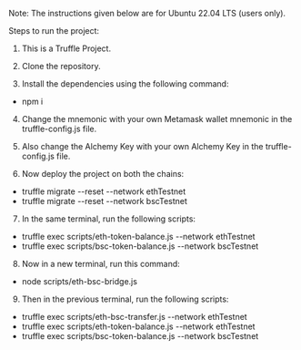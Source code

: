Note: The instructions given below are for Ubuntu 22.04 LTS (users only).


Steps to run the project:

1. This is a Truffle Project.

2. Clone the repository.

3. Install the dependencies using the following command: 
- npm i

4. Change the mnemonic with your own Metamask wallet mnemonic in the truffle-config.js file.

5. Also change the Alchemy Key with your own Alchemy Key in the truffle-config.js file.

6. Now deploy the project on both the chains:
- truffle migrate --reset --network ethTestnet
- truffle migrate --reset --network bscTestnet

7. In the same terminal, run the following scripts:
- truffle exec scripts/eth-token-balance.js --network ethTestnet
- truffle exec scripts/bsc-token-balance.js --network bscTestnet

8. Now in a new terminal, run this command:
- node scripts/eth-bsc-bridge.js

9. Then in the previous terminal, run the following scripts:
- truffle exec scripts/eth-bsc-transfer.js --network ethTestnet
- truffle exec scripts/eth-token-balance.js --network ethTestnet
- truffle exec scripts/bsc-token-balance.js --network bscTestnet

